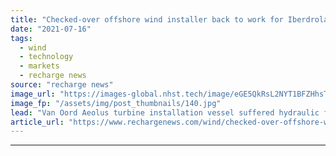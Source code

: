 ```yaml
---
title: "Checked-over offshore wind installer back to work for Iberdrola off France"
date: "2021-07-16"
tags: 
  - wind
  - technology
  - markets
  - recharge news
source: "recharge news"
image_url: "https://images-global.nhst.tech/image/eGE5QkRsL2NYT1BFZHhsTnJsQ1RKVm5hS1Q0QThPNFg3RWczR1llcDNoOD0=/nhst/binary/5957a8555b70255bf2de48de624d7060"
image_fp: "/assets/img/post_thumbnails/140.jpg"
lead: "Van Oord Aeolus turbine installation vessel suffered hydraulic fluid leak while drilling-in piles at 496MW Saint-Brieuc project"
article_url: "https://www.rechargenews.com/wind/checked-over-offshore-wind-installer-back-to-work-for-iberdrola-off-france/2-1-1041560"
---
```


---
